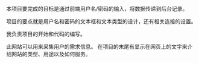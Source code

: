 
本项目要完成的目标是通过前端用户名/密码的输入，将数据传递到后台记录。

项目的要点就是用户名和密码的文本框和文本类型的设计，还有相关连接的设置。

我负责项目的开始和代码的编写。

此网站可以用来采集用户的需求信息。
在项目的末尾有显示在网页上的文字来介绍网站的类型、用途以及如何服务。
